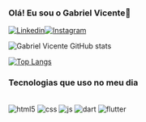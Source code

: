 ### Olá! Eu sou o Gabriel Vicente👋

[![Linkedin](https://img.shields.io/badge/LinkedIn-0077B5?style=for-the-badge&logo=linkedin&logoColor=white)](https://www.linkedin.com/in/gabriel-vicente-8a6b71266/)[![Instagram](https://img.shields.io/badge/Instagram-E4405F?style=for-the-badge&logo=instagram&logoColor=white)](https://www.instagram.com/gvicentez_)

![Gabriel Vicente GitHub stats](https://github-readme-stats.vercel.app/api?username=gabrielvicente1&show_icons=true&theme=dracula)

[![Top Langs](https://github-readme-stats.vercel.app/api/top-langs/?username=gabrielvicente1)](https://github.com/anuraghazra/github-readme-stats)


### Tecnologias que uso no meu dia
<div style="display: inline_block"><br>
  <img aligment="center" alt="html5" src="https://img.shields.io/badge/HTML5-E34F26?style=for-the-badge&logo=html5&logoColor=white">
  <img aligment="center" alt="css" src="https://img.shields.io/badge/CSS-239120?&style=for-the-badge&logo=css3&logoColor=white">
  <img aligment="center" alt="js" src="https://img.shields.io/badge/JavaScript-F7DF1E?style=for-the-badge&logo=javascript&logoColor=black">
  <img aligment="center" alt="dart" src="https://img.shields.io/badge/Dart-0175C2?style=for-the-badge&logo=dart&logoColor=white">
  <img aligment="center" alt="flutter" src="https://img.shields.io/badge/Flutter-02569B?style=for-the-badge&logo=flutter&logoColor=white">
  <div><br>
